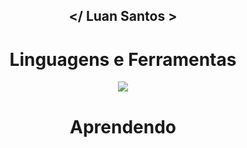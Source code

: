 ## <p align="center"> </ Luan Santos > </p>

<div align="center">
  <h1>Linguagens e Ferramentas</h1>
  <p align="center">
    <img src="https://skillicons.dev/icons?i=typescript,js,html,css,bootstrap,git,vscode,php,mysql,tailwind,sass">
  </p>
</div>

<div align="center">
  <h1>Aprendendo</h1>
  <p align="center">
  </p>
</div>

